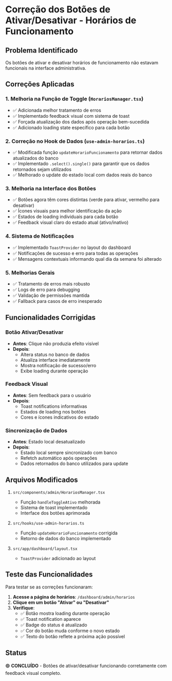 # Correção dos Botões de Ativar/Desativar - Horários de Funcionamento

## Problema Identificado

Os botões de ativar e desativar horários de funcionamento não estavam funcionais na interface administrativa.

## Correções Aplicadas

### 1. **Melhoria na Função de Toggle** (`HorariosManager.tsx`)

- ✅ Adicionada melhor tratamento de erros
- ✅ Implementado feedback visual com sistema de toast
- ✅ Forçada atualização dos dados após operação bem-sucedida
- ✅ Adicionado loading state específico para cada botão

### 2. **Correção no Hook de Dados** (`use-admin-horarios.ts`)

- ✅ Modificada função `updateHorarioFuncionamento` para retornar dados atualizados do banco
- ✅ Implementado `.select().single()` para garantir que os dados retornados sejam utilizados
- ✅ Melhorado o update do estado local com dados reais do banco

### 3. **Melhoria na Interface dos Botões**

- ✅ Botões agora têm cores distintas (verde para ativar, vermelho para desativar)
- ✅ Ícones visuais para melhor identificação da ação
- ✅ Estados de loading individuais para cada botão
- ✅ Feedback visual claro do estado atual (ativo/inativo)

### 4. **Sistema de Notificações**

- ✅ Implementado `ToastProvider` no layout do dashboard
- ✅ Notificações de sucesso e erro para todas as operações
- ✅ Mensagens contextuais informando qual dia da semana foi alterado

### 5. **Melhorias Gerais**

- ✅ Tratamento de erros mais robusto
- ✅ Logs de erro para debugging
- ✅ Validação de permissões mantida
- ✅ Fallback para casos de erro inesperado

## Funcionalidades Corrigidas

### Botão Ativar/Desativar

- **Antes**: Clique não produzia efeito visível
- **Depois**:
  - Altera status no banco de dados
  - Atualiza interface imediatamente
  - Mostra notificação de sucesso/erro
  - Exibe loading durante operação

### Feedback Visual

- **Antes**: Sem feedback para o usuário
- **Depois**:
  - Toast notifications informativas
  - Estados de loading nos botões
  - Cores e ícones indicativos do estado

### Sincronização de Dados

- **Antes**: Estado local desatualizado
- **Depois**:
  - Estado local sempre sincronizado com banco
  - Refetch automático após operações
  - Dados retornados do banco utilizados para update

## Arquivos Modificados

1. `src/components/admin/HorariosManager.tsx`
   - Função `handleToggleAtivo` melhorada
   - Sistema de toast implementado
   - Interface dos botões aprimorada

2. `src/hooks/use-admin-horarios.ts`
   - Função `updateHorarioFuncionamento` corrigida
   - Retorno de dados do banco implementado

3. `src/app/dashboard/layout.tsx`
   - `ToastProvider` adicionado ao layout

## Teste das Funcionalidades

Para testar se as correções funcionaram:

1. **Acesse a página de horários**: `/dashboard/admin/horarios`
2. **Clique em um botão "Ativar" ou "Desativar"**
3. **Verifique**:
   - ✅ Botão mostra loading durante operação
   - ✅ Toast notification aparece
   - ✅ Badge do status é atualizado
   - ✅ Cor do botão muda conforme o novo estado
   - ✅ Texto do botão reflete a próxima ação possível

## Status

🟢 **CONCLUÍDO** - Botões de ativar/desativar funcionando corretamente com feedback visual completo.
